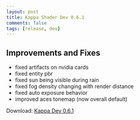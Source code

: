 ```yaml
---
layout: post
title: Kappa Shader Dev 0.6.1
comments: false
tags: [release, dev]
---
```


<h2>Improvements and Fixes</h2>

* fixed artifacts on nvidia cards
* fixed entity pbr
* fixed sun being visible during rain
* fixed fog density changing with render distance
* fixed auto exposure behavior
* improved aces tonemap (now overall default)

Download: [Kappa Dev 0.6.1](https://github.com/rre36/glsl_kappa/releases/download/v0.6.1/Kappa_dev0.6.1.zip)
